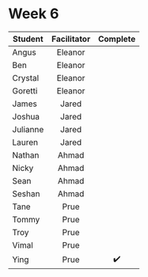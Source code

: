 # Week 6

| Student | Facilitator | Complete |
| ------- | :---------: | :------: |
| Angus |      Eleanor         |          |
| Ben |       Eleanor         |          |
| Crystal |   Eleanor              |          |
| Goretti |     Eleanor         |          |
| James |     Jared          |          |
| Joshua |     Jared           |          |
| Julianne |     Jared          |          |
| Lauren |      Jared          |      |
| Nathan |    Ahmad            |      |
| Nicky |     Ahmad           |      |
| Sean |      Ahmad          |       |
| Seshan |    Ahmad            |       |
| Tane |      Prue          |       |
| Tommy |     Prue           |     |
| Troy |     Prue           |     |
| Vimal |    Prue            |     |
| Ying |     Prue           |  ✔️    |

<!-- ✔️ or ❌ -->

